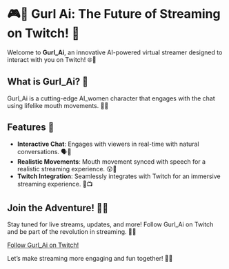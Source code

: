 # 🎮🤖 Gurl Ai: The Future of Streaming on Twitch! 🌟

Welcome to **Gurl_Ai**, an innovative AI-powered virtual streamer designed to interact with you on Twitch! 🌐💬

## What is Gurl_Ai? 🤔

Gurl_Ai is a cutting-edge AI_women character that engages with the chat using lifelike mouth movements. 👄✨ 

## Features 🚀

- **Interactive Chat**: Engages with viewers in real-time with natural conversations. 🗣️💬
- **Realistic Movements**: Mouth movement synced with speech for a realistic streaming experience. 😲🎤
- **Twitch Integration**: Seamlessly integrates with Twitch for an immersive streaming experience. 🔗📺

## Join the Adventure! 🚀🎉

Stay tuned for live streams, updates, and more! Follow Gurl_Ai on Twitch and be part of the revolution in streaming. 🌟👾

[Follow Gurl_Ai on Twitch!](https://www.twitch.tv/gurl_ai) 

Let’s make streaming more engaging and fun together! 🌟🎉
